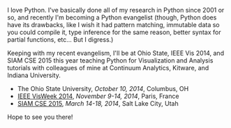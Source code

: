 I love Python. I've basically done all of my research in Python since
2001 or so, and recently I'm becoming a Python evangelist (though,
Python does have its drawbacks, like I wish it had pattern matching,
immutable data so you could compile it, type inference for the same
reason, better syntax for partial functions, etc... But I digress.)

Keeping with my recent evangelism,
I'll be at Ohio State, IEEE Vis 2014, and SIAM CSE 2015 this year teaching
Python for Visualization and Analysis tutorials with colleagues of mine at
Continuum Analytics, Kitware, and Indiana University.

- The Ohio State University, *October 10, 2014*, Columbus, OH
- [IEEE VisWeek 2014](http://ieeevis.org), *November 9-14, 2014*, Paris, France
- [SIAM CSE 2015](http://www.siam.org/meetings/cse15/), *March 14-18, 2014*, Salt Lake City, Utah

Hope to see you there!
